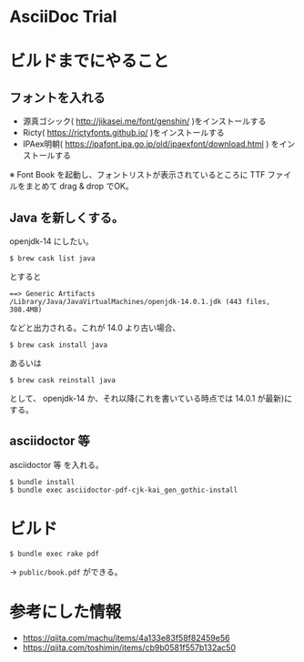 AsciiDoc Trial
==============

# ビルドまでにやること

## フォントを入れる

* 源真ゴシック( http://jikasei.me/font/genshin/ )をインストールする
* Ricty( https://rictyfonts.github.io/ )をインストールする
* IPAex明朝( https://ipafont.ipa.go.jp/old/ipaexfont/download.html ) をインストールする

※ Font Book を起動し、フォントリストが表示されているところに TTF ファイルをまとめて drag & drop でOK。

## Java を新しくする。

openjdk-14 にしたい。

```
$ brew cask list java
```

とすると

```
==> Generic Artifacts
/Library/Java/JavaVirtualMachines/openjdk-14.0.1.jdk (443 files, 308.4MB)
```

などと出力される。これが 14.0 より古い場合、

```
$ brew cask install java
```

あるいは

```
$ brew cask reinstall java
```

として、 openjdk-14 か、それ以降(これを書いている時点では 14.0.1 が最新)にする。

## asciidoctor 等

asciidoctor 等 を入れる。

```
$ bundle install
$ bundle exec asciidoctor-pdf-cjk-kai_gen_gothic-install
```

# ビルド

```
$ bundle exec rake pdf
```

→ `public/book.pdf` ができる。

# 参考にした情報

* https://qiita.com/machu/items/4a133e83f58f82459e56
* https://qiita.com/toshimin/items/cb9b0581f557b132ac50
